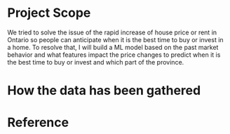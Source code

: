 # Project Scope
We tried to solve the issue of the rapid increase of house price or rent in Ontario so people can anticipate when it is the best time to buy or invest in a home. To resolve that, I will build a ML model based on the past market behavior and what features impact the price changes to predict when it is the best time to buy or invest and which part of the province.
# How the data has been gathered
# Reference 
